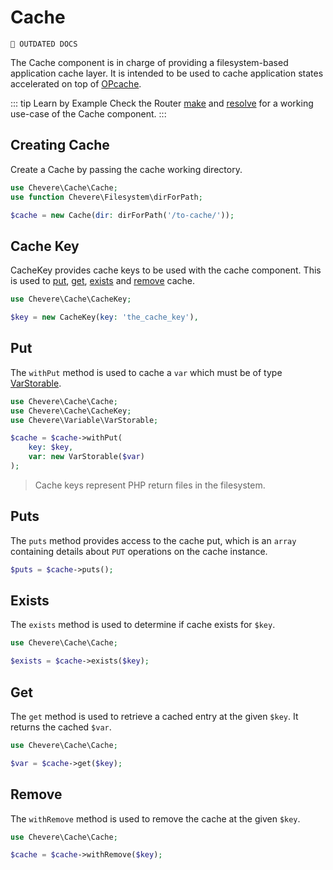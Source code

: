 # Cache

`🚧 OUTDATED DOCS`

The Cache component is in charge of providing a filesystem-based application cache layer. It is intended to be used to cache application states accelerated on top of [OPcache](https://www.php.net/opcache).

::: tip Learn by Example
Check the Router [make](https://github.com/chevere/examples/tree/main/03.Http#00router-makephp) and [resolve](https://github.com/chevere/examples/tree/main/03.Http#01router-resolvephp) for a working use-case of the Cache component.
:::

## Creating Cache

Create a Cache by passing the cache working directory.

```php
use Chevere\Cache\Cache;
use function Chevere\Filesystem\dirForPath;

$cache = new Cache(dir: dirForPath('/to-cache/'));
```

## Cache Key

CacheKey provides cache keys to be used with the cache component. This is used to [put](#put), [get](#get), [exists](#exists) and [remove](#remove) cache.

```php
use Chevere\Cache\CacheKey;

$key = new CacheKey(key: 'the_cache_key'),
```

## Put

The `withPut` method is used to cache a `var` which must be of type [VarStorable](../reference/Chevere/Components/VarStorable/VarStorable.md).

```php
use Chevere\Cache\Cache;
use Chevere\Cache\CacheKey;
use Chevere\Variable\VarStorable;

$cache = $cache->withPut(
    key: $key,
    var: new VarStorable($var)
);
```

> Cache keys represent PHP return files in the filesystem.

## Puts

The `puts` method provides access to the cache put, which is an `array` containing details about `PUT` operations on the cache instance.

```php
$puts = $cache->puts();
```

## Exists

The `exists` method is used to determine if cache exists for `$key`.

```php
use Chevere\Cache\Cache;

$exists = $cache->exists($key);
```

## Get

The `get` method is used to retrieve a cached entry at the given `$key`. It returns the cached `$var`.

```php
use Chevere\Cache\Cache;

$var = $cache->get($key);
```

## Remove

The `withRemove` method is used to remove the cache at the given `$key`.

```php
use Chevere\Cache\Cache;

$cache = $cache->withRemove($key);
```
